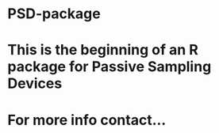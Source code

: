 # PSD-package


# This is the beginning of an R package for Passive Sampling Devices

# For more info contact...
